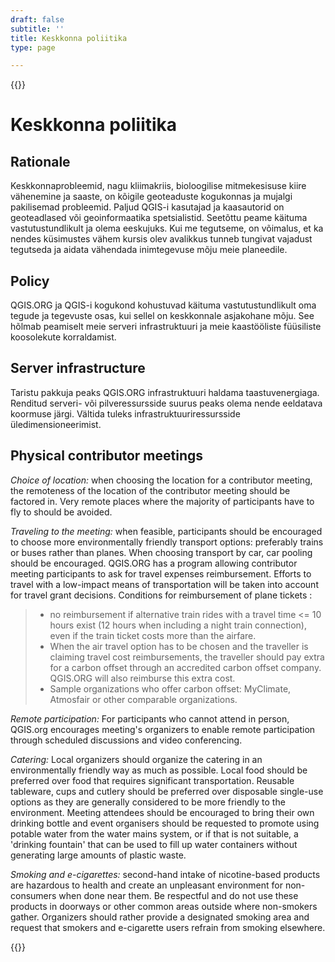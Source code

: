 ```yaml
---
draft: false
subtitle: ''
title: Keskkonna poliitika
type: page

---
```

{{<content-start classes="content narrow" >}}
# Keskkonna poliitika
Rationale[](https://www.qgis.org/en/site/getinvolved/governance/codeofconduct/environmentalpolicy.html#rationale "Link to this heading")
-
Keskkonnaprobleemid, nagu kliimakriis, bioloogilise mitmekesisuse kiire vähenemine ja saaste, on kõigile geoteaduste kogukonnas ja mujalgi pakilisemad probleemid. Paljud QGIS-i kasutajad ja kaasautorid on geoteadlased või geoinformaatika spetsialistid. Seetõttu peame käituma vastutustundlikult ja olema eeskujuks. Kui me tegutseme, on võimalus, et ka nendes küsimustes vähem kursis olev avalikkus tunneb tungivat vajadust tegutseda ja aidata vähendada inimtegevuse mõju meie planeedile.

Policy[](https://www.qgis.org/en/site/getinvolved/governance/codeofconduct/environmentalpolicy.html#policy "Link to this heading")
-
QGIS.ORG ja QGIS-i kogukond kohustuvad käituma vastutustundlikult oma tegude ja tegevuste osas, kui sellel on keskkonnale asjakohane mõju. See hõlmab peamiselt meie serveri infrastruktuuri ja meie kaastööliste füüsiliste koosolekute korraldamist.

Server infrastructure[](https://www.qgis.org/en/site/getinvolved/governance/codeofconduct/environmentalpolicy.html#server-infrastructure "Link to this heading")
-
Taristu pakkuja peaks QGIS.ORG infrastruktuuri haldama taastuvenergiaga. Renditud serveri- või pilveressursside suurus peaks olema nende eeldatava koormuse järgi. Vältida tuleks infrastruktuuriressursside üledimensioneerimist.

Physical contributor meetings[](https://www.qgis.org/en/site/getinvolved/governance/codeofconduct/environmentalpolicy.html#physical-contributor-meetings "Link to this heading")
-
*Choice of location:* ​when choosing the location for a contributor meeting, the remoteness of the location of the contributor meeting should be factored in. Very remote places where the majority of participants have to fly to should be avoided.

*Traveling to the meeting:*​ when feasible, participants should be encouraged to choose more environmentally friendly transport options: preferably trains or buses rather than planes. When choosing transport by car, car pooling should be encouraged. QGIS.ORG has a program allowing contributor meeting participants to ask for travel expenses reimbursement. Efforts to travel with a low-impact means of transportation will be taken into account for travel grant decisions. Conditions for reimbursement of plane tickets :
> - no reimbursement if alternative train rides with a travel time <= 10 hours exist (12 hours when including a night train connection), even if the train ticket costs more than the airfare.
> - When the air travel option has to be chosen and the traveller is claiming travel cost reimbursements, the traveller should pay extra for a carbon offset through an accredited carbon offset company. QGIS.ORG will also reimburse this extra cost.
> - Sample organizations who offer carbon offset: MyClimate, Atmosfair or other comparable organizations.

*Remote participation:* For participants who cannot attend in person, QGIS.org encourages meeting's organizers to enable remote participation through scheduled discussions and video conferencing.

*Catering:* Local organizers should organize the catering in an environmentally friendly way as much as possible. Local food should be preferred over food that requires significant transportation. Reusable tableware, cups and cutlery should be preferred over disposable single-use options as they are generally considered to be more friendly to the environment. Meeting attendees should be encouraged to bring their own drinking bottle and event organisers should be requested to promote using potable water from the water mains system, or if that is not suitable, a 'drinking fountain' that can be used to fill up water containers without generating large amounts of plastic waste.

*Smoking and e-cigarettes:* second-hand intake of nicotine-based products are hazardous to health and create an unpleasant environment for non-consumers when done near them. Be respectful and do not use these products in doorways or other common areas outside where non-smokers gather. Organizers should rather provide a designated smoking area and request that smokers and e-cigarette users refrain from smoking elsewhere.

{{<content-end >}}
